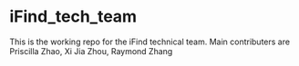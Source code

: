 # iFind_tech_team
 This is the working repo for the iFind technical team. Main contributers are Priscilla Zhao, Xi Jia Zhou, Raymond Zhang
